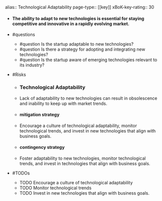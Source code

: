 alias:: Technological Adaptability
page-type:: [[key]]
xBoK-key-rating:: 30
- #### The ability to adapt to new technologies is essential for staying competitive and innovative in a rapidly evolving market.
- #questions
  - #question Is the startup adaptable to new technologies?
  - #question Is there a strategy for adopting and integrating new technologies?
  - #question Is the startup aware of emerging technologies relevant to its industry?
- #Risks

  - ### Technological Adaptability
  - Lack of adaptability to new technologies can result in obsolescence and inability to keep up with market trends.
  - #### mitigation strategy
  - Encourage a culture of technological adaptability, monitor technological trends, and invest in new technologies that align with business goals.
  - #### contingency strategy
  - Foster adaptability to new technologies, monitor technological trends, and invest in technologies that align with business goals.
- #TODOs
  - TODO Encourage a culture of technological adaptability
  - TODO  Monitor technological trends
  - TODO  Invest in new technologies that align with business goals.


